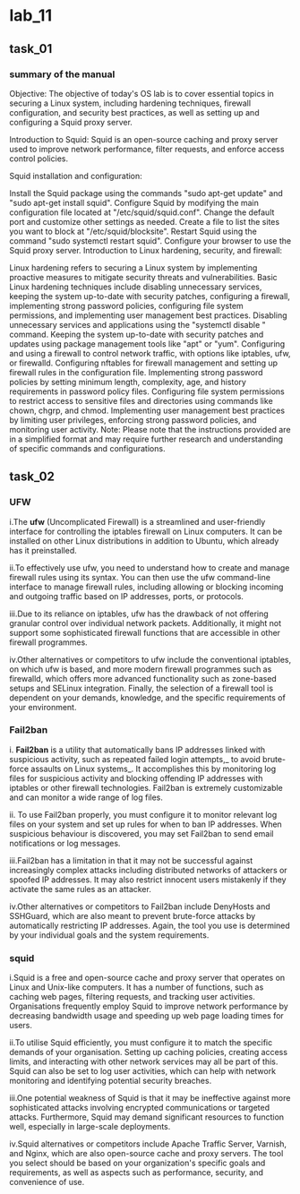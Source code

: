 # lab_11

##  task_01

### summary of the manual

Objective: The objective of today's OS lab is to cover essential topics in securing a Linux system, including hardening techniques, firewall configuration, and security best practices, as well as setting up and configuring a Squid proxy server.

Introduction to Squid: Squid is an open-source caching and proxy server used to improve network performance, filter requests, and enforce access control policies.

Squid installation and configuration:

Install the Squid package using the commands "sudo apt-get update" and "sudo apt-get install squid".
Configure Squid by modifying the main configuration file located at "/etc/squid/squid.conf".
Change the default port and customize other settings as needed.
Create a file to list the sites you want to block at "/etc/squid/blocksite".
Restart Squid using the command "sudo systemctl restart squid".
Configure your browser to use the Squid proxy server.
Introduction to Linux hardening, security, and firewall:

Linux hardening refers to securing a Linux system by implementing proactive measures to mitigate security threats and vulnerabilities.
Basic Linux hardening techniques include disabling unnecessary services, keeping the system up-to-date with security patches, configuring a firewall, implementing strong password policies, configuring file system permissions, and implementing user management best practices.
Disabling unnecessary services and applications using the "systemctl disable <service-name>" command.
Keeping the system up-to-date with security patches and updates using package management tools like "apt" or "yum".
Configuring and using a firewall to control network traffic, with options like iptables, ufw, or firewalld.
Configuring nftables for firewall management and setting up firewall rules in the configuration file.
Implementing strong password policies by setting minimum length, complexity, age, and history requirements in password policy files.
Configuring file system permissions to restrict access to sensitive files and directories using commands like chown, chgrp, and chmod.
Implementing user management best practices by limiting user privileges, enforcing strong password policies, and monitoring user activity.
Note: Please note that the instructions provided are in a simplified format and may require further research and understanding of specific commands and configurations.


##  task_02

### UFW

i.The **ufw** (Uncomplicated Firewall) is a streamlined and user-friendly interface for controlling the iptables firewall on Linux computers. It can be installed on other Linux distributions in addition to Ubuntu, which already has it preinstalled.

ii.To effectively use ufw, you need to understand how to create and manage firewall rules using its syntax. You can then use the ufw command-line interface to manage firewall rules, including allowing or blocking incoming and outgoing traffic based on IP addresses, ports, or protocols.

iii.Due to its reliance on iptables, ufw has the drawback of not offering granular control over individual network packets. Additionally, it might not support some sophisticated firewall functions that are accessible in other firewall programmes.

iv.Other alternatives or competitors to ufw include the conventional iptables, on which ufw is based, and more modern firewall programmes such as firewalld, which offers more advanced functionality such as zone-based setups and SELinux integration. Finally, the selection of a firewall tool is dependent on your demands, knowledge, and the specific requirements of your environment.


### Fail2ban


i. **Fail2ban** is a utility that automatically bans IP addresses linked with suspicious activity, such as repeated failed login attempts,_ to avoid brute-force assaults on Linux systems_. It accomplishes this by monitoring log files for suspicious activity and blocking offending IP addresses with iptables or other firewall technologies. Fail2ban is extremely customizable and can monitor a wide range of log files.

ii. To use Fail2ban properly, you must configure it to monitor relevant log files on your system and set up rules for when to ban IP addresses. When suspicious behaviour is discovered, you may set Fail2ban to send email notifications or log messages.

iii.Fail2ban has a limitation in that it may not be successful against increasingly complex attacks including distributed networks of attackers or spoofed IP addresses. It may also restrict innocent users mistakenly if they activate the same rules as an attacker.

iv.Other alternatives or competitors to Fail2ban include DenyHosts and SSHGuard, which are also meant to prevent brute-force attacks by automatically restricting IP addresses. Again, the tool you use is determined by your individual goals and the system requirements.


### squid

i.Squid is a free and open-source cache and proxy server that operates on Linux and Unix-like computers. It has a number of functions, such as caching web pages, filtering requests, and tracking user activities. Organisations frequently employ Squid to improve network performance by decreasing bandwidth usage and speeding up web page loading times for users.

ii.To utilise Squid efficiently, you must configure it to match the specific demands of your organisation. Setting up caching policies, creating access limits, and interacting with other network services may all be part of this. Squid can also be set to log user activities, which can help with network monitoring and identifying potential security breaches.

iii.One potential weakness of Squid is that it may be ineffective against more sophisticated attacks involving encrypted communications or targeted attacks. Furthermore, Squid may demand significant resources to function well, especially in large-scale deployments.

iv.Squid alternatives or competitors include Apache Traffic Server, Varnish, and Nginx, which are also open-source cache and proxy servers. The tool you select should be based on your organization's specific goals and requirements, as well as aspects such as performance, security, and convenience of use.
